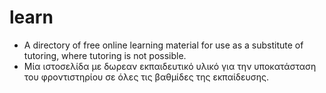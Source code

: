 # learn
  - A directory of free online learning material for use as a substitute of tutoring, where tutoring is not possible. 
  - Μία ιστοσελίδα με δωρεαν εκπαιδευτικό υλικό για την υποκατάσταση του φροντιστηρίου σε όλες τις βαθμίδες της εκπαίδευσης.
